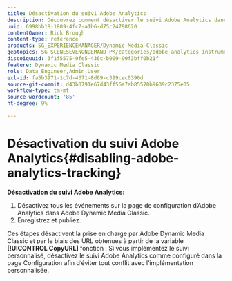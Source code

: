 ```yaml
---
title: Désactivation du suivi Adobe Analytics
description: Découvrez comment désactiver le suivi Adobe Analytics dans Adobe Dynamic Media Classic.
uuid: 6998bb18-1809-4fc7-a1b6-d75c24798620
contentOwner: Rick Brough
content-type: reference
products: SG_EXPERIENCEMANAGER/Dynamic-Media-Classic
geptopics: SG_SCENESEVENONDEMAND_PK/categories/adobe_analytics_instrumentation_kit
discoiquuid: 3f1f5575-9fe5-436c-b009-99f3bff0b21f
feature: Dynamic Media Classic
role: Data Engineer,Admin,User
exl-id: fa5b3971-1c7d-4371-8d69-c399cec0390d
source-git-commit: d43b0791e67d43ff56a7ab85570b9639c2375e05
workflow-type: tm+mt
source-wordcount: '85'
ht-degree: 9%

---
```


# Désactivation du suivi Adobe Analytics{#disabling-adobe-analytics-tracking}

**Désactivation du suivi Adobe Analytics:**

1. Désactivez tous les événements sur la page de configuration d’Adobe Analytics dans Adobe Dynamic Media Classic.
1. Enregistrez et publiez.

Ces étapes désactivent la prise en charge par Adobe Dynamic Media Classic et par le biais des URL obtenues à partir de la variable **[!UICONTROL CopyURL]** fonction . Si vous implémentez le suivi personnalisé, désactivez le suivi Adobe Analytics comme configuré dans la page Configuration afin d’éviter tout conflit avec l’implémentation personnalisée.

